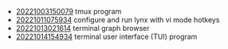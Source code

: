 - [20221003150079](/zet/20221003150079/README.md) tmux program
- [20221011075934](/zet/20221011075934/README.md) configure and run lynx with vi mode hotkeys
- [20221013021614](/zet/20221013021614/README.md) terminal graph browser
- [20221014154934](/zet/20221014154934/README.md) terminal user interface (TUI) program
